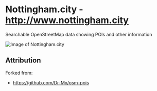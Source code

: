 # Nottingham.city - http://www.nottingham.city

Searchable OpenStreetMap data showing POIs and other information

![Image of Nottingham.city](http://www.nottingham.city/assets/img/preview.jpg)


## Attribution

Forked from:
 - https://github.com/Dr-Mx/osm-pois


